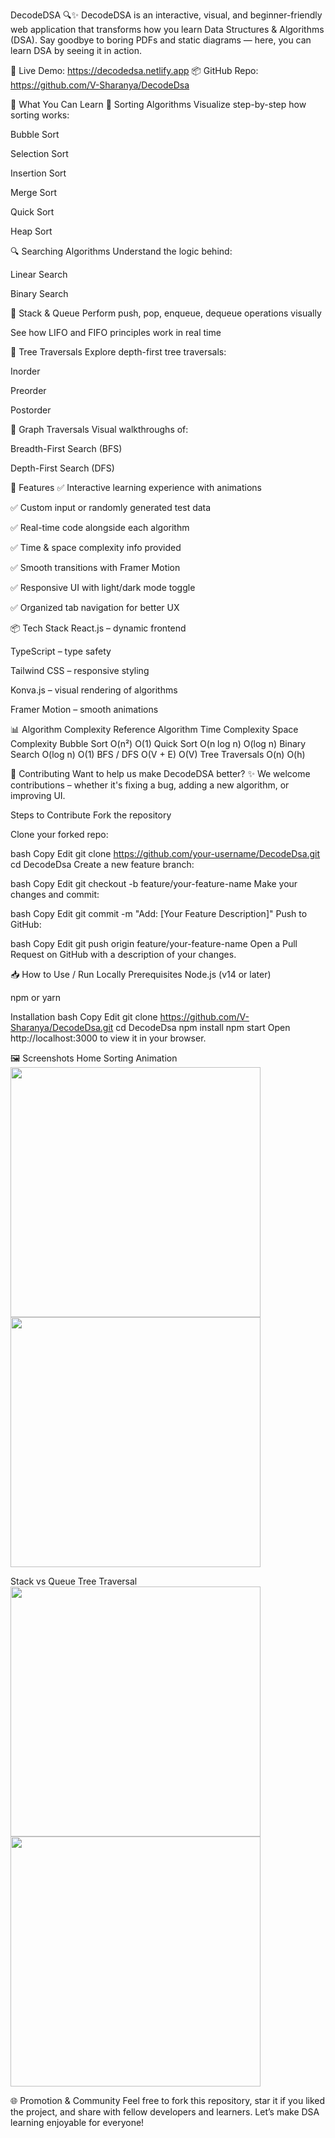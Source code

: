 DecodeDSA 🔍✨
DecodeDSA is an interactive, visual, and beginner-friendly web application that transforms how you learn Data Structures & Algorithms (DSA). Say goodbye to boring PDFs and static diagrams — here, you can learn DSA by seeing it in action.

🔗 Live Demo: https://decodedsa.netlify.app
📦 GitHub Repo: https://github.com/V-Sharanya/DecodeDsa

🧠 What You Can Learn
🔢 Sorting Algorithms
Visualize step-by-step how sorting works:

Bubble Sort

Selection Sort

Insertion Sort

Merge Sort

Quick Sort

Heap Sort

🔍 Searching Algorithms
Understand the logic behind:

Linear Search

Binary Search

🧱 Stack & Queue
Perform push, pop, enqueue, dequeue operations visually

See how LIFO and FIFO principles work in real time

🌳 Tree Traversals
Explore depth-first tree traversals:

Inorder

Preorder

Postorder

🔗 Graph Traversals
Visual walkthroughs of:

Breadth-First Search (BFS)

Depth-First Search (DFS)

🚀 Features
✅ Interactive learning experience with animations

✅ Custom input or randomly generated test data

✅ Real-time code alongside each algorithm

✅ Time & space complexity info provided

✅ Smooth transitions with Framer Motion

✅ Responsive UI with light/dark mode toggle

✅ Organized tab navigation for better UX

📦 Tech Stack
React.js – dynamic frontend

TypeScript – type safety

Tailwind CSS – responsive styling

Konva.js – visual rendering of algorithms

Framer Motion – smooth animations

📊 Algorithm Complexity Reference
Algorithm	Time Complexity	Space Complexity
Bubble Sort	O(n²)	O(1)
Quick Sort	O(n log n)	O(log n)
Binary Search	O(log n)	O(1)
BFS / DFS	O(V + E)	O(V)
Tree Traversals	O(n)	O(h)

🧪 Contributing
Want to help us make DecodeDSA better? ✨
We welcome contributions – whether it's fixing a bug, adding a new algorithm, or improving UI.

Steps to Contribute
Fork the repository

Clone your forked repo:

bash
Copy
Edit
git clone https://github.com/your-username/DecodeDsa.git
cd DecodeDsa
Create a new feature branch:

bash
Copy
Edit
git checkout -b feature/your-feature-name
Make your changes and commit:

bash
Copy
Edit
git commit -m "Add: [Your Feature Description]"
Push to GitHub:

bash
Copy
Edit
git push origin feature/your-feature-name
Open a Pull Request on GitHub with a description of your changes.

📥 How to Use / Run Locally
Prerequisites
Node.js (v14 or later)

npm or yarn

Installation
bash
Copy
Edit
git clone https://github.com/V-Sharanya/DecodeDsa.git
cd DecodeDsa
npm install
npm start
Open http://localhost:3000 to view it in your browser.

🖼️ Screenshots
Home	Sorting Animation
<img src="https://github.com/V-Sharanya/DecodeDsa/blob/main/Screenshot%202025-07-25%20180809.png" width="400"/>	<img src="https://github.com/V-Sharanya/DecodeDsa/blob/main/Screenshot%202025-07-25%20171714.png" width="400"/>

Stack vs Queue	Tree Traversal
<img src="https://github.com/V-Sharanya/DecodeDsa/blob/main/Screenshot%202025-07-25%20171647.png" width="400"/>	<img src="https://github.com/V-Sharanya/DecodeDsa/blob/main/Screenshot%202025-07-25%20171508.png" width="400"/>

🌐 Promotion & Community
Feel free to fork this repository, star it if you liked the project, and share with fellow developers and learners.
Let’s make DSA learning enjoyable for everyone!

